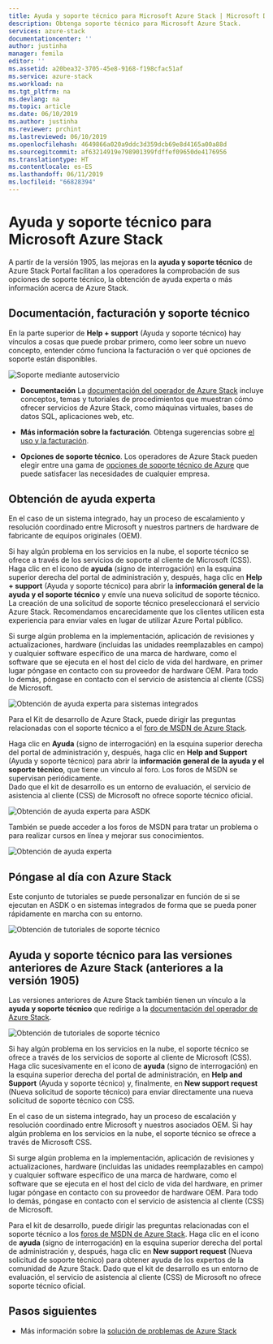 ```yaml
---
title: Ayuda y soporte técnico para Microsoft Azure Stack | Microsoft Docs
description: Obtenga soporte técnico para Microsoft Azure Stack.
services: azure-stack
documentationcenter: ''
author: justinha
manager: femila
editor: ''
ms.assetid: a20bea32-3705-45e8-9168-f198cfac51af
ms.service: azure-stack
ms.workload: na
ms.tgt_pltfrm: na
ms.devlang: na
ms.topic: article
ms.date: 06/10/2019
ms.author: justinha
ms.reviewer: prchint
ms.lastreviewed: 06/10/2019
ms.openlocfilehash: 4649866a020a9ddc3d359dcb69e8d4165a00a88d
ms.sourcegitcommit: af63214919e798901399fdffef09650de4176956
ms.translationtype: HT
ms.contentlocale: es-ES
ms.lasthandoff: 06/11/2019
ms.locfileid: "66828394"
---
```

# <a name="microsoft-azure-stack-help-and-support"></a>Ayuda y soporte técnico para Microsoft Azure Stack

A partir de la versión 1905, las mejoras en la **ayuda y soporte técnico** de Azure Stack Portal facilitan a los operadores la comprobación de sus opciones de soporte técnico, la obtención de ayuda experta o más información acerca de Azure Stack. 

## <a name="documentation-billing-and-support"></a>Documentación, facturación y soporte técnico

En la parte superior de **Help + support** (Ayuda y soporte técnico) hay vínculos a cosas que puede probar primero, como leer sobre un nuevo concepto, entender cómo funciona la facturación o ver qué opciones de soporte están disponibles. 

![Soporte mediante autoservicio](media/azure-stack-help-and-support/get-support-tiles.png)

- **Documentación** La [documentación del operador de Azure Stack](index.yml) incluye conceptos, temas y tutoriales de procedimientos que muestran cómo ofrecer servicios de Azure Stack, como máquinas virtuales, bases de datos SQL, aplicaciones web, etc. 

- **Más información sobre la facturación**. Obtenga sugerencias sobre [el uso y la facturación](azure-stack-billing-and-chargeback.md).

- **Opciones de soporte técnico**. Los operadores de Azure Stack pueden elegir entre una gama de [opciones de soporte técnico de Azure](https://aka.ms/azstacksupport) que puede satisfacer las necesidades de cualquier empresa. 

## <a name="get-expert-help"></a>Obtención de ayuda experta 

En el caso de un sistema integrado, hay un proceso de escalamiento y resolución coordinado entre Microsoft y nuestros partners de hardware de fabricante de equipos originales (OEM).

Si hay algún problema en los servicios en la nube, el soporte técnico se ofrece a través de los servicios de soporte al cliente de Microsoft (CSS). Haga clic en el icono de **ayuda** (signo de interrogación) en la esquina superior derecha del portal de administración y, después, haga clic en **Help + support** (Ayuda y soporte técnico) para abrir la **información general de la ayuda y el soporte técnico** y envíe una nueva solicitud de soporte técnico. La creación de una solicitud de soporte técnico preseleccionará el servicio Azure Stack. Recomendamos encarecidamente que los clientes utilicen esta experiencia para enviar vales en lugar de utilizar Azure Portal público. 

Si surge algún problema en la implementación, aplicación de revisiones y actualizaciones, hardware (incluidas las unidades reemplazables en campo) y cualquier software específico de una marca de hardware, como el software que se ejecuta en el host del ciclo de vida del hardware, en primer lugar póngase en contacto con su proveedor de hardware OEM. Para todo lo demás, póngase en contacto con el servicio de asistencia al cliente (CSS) de Microsoft.

![Obtención de ayuda experta para sistemas integrados](media/azure-stack-help-and-support/get-support-integrated.png)

Para el Kit de desarrollo de Azure Stack, puede dirigir las preguntas relacionadas con el soporte técnico a el [foro de MSDN de Azure Stack](https://social.msdn.microsoft.com/Forums/azure/home?forum=azurestack). 

Haga clic en **Ayuda** (signo de interrogación) en la esquina superior derecha del portal de administración y, después, haga clic en **Help and Support** (Ayuda y soporte técnico) para abrir la **información general de la ayuda y el soporte técnico**, que tiene un vínculo al foro. Los foros de MSDN se supervisan periódicamente.  
Dado que el kit de desarrollo es un entorno de evaluación, el servicio de asistencia al cliente (CSS) de Microsoft no ofrece soporte técnico oficial.

![Obtención de ayuda experta para ASDK](media/azure-stack-help-and-support/get-support-asdk.png)

También se puede acceder a los foros de MSDN para tratar un problema o para realizar cursos en línea y mejorar sus conocimientos. 

![Obtención de ayuda experta](media/azure-stack-help-and-support/get-support-cards.png)


## <a name="get-up-to-speed-with-azure-stack"></a>Póngase al día con Azure Stack

Este conjunto de tutoriales se puede personalizar en función de si se ejecutan en ASDK o en sistemas integrados de forma que se pueda poner rápidamente en marcha con su entorno. 

![Obtención de tutoriales de soporte técnico](media/azure-stack-help-and-support/get-support-tutorials.png)

## <a name="help-and-support-for-earlier-releases-azure-stack-pre-1905"></a>Ayuda y soporte técnico para las versiones anteriores de Azure Stack (anteriores a la versión 1905)

Las versiones anteriores de Azure Stack también tienen un vínculo a la **ayuda y soporte técnico** que redirige a la [documentación del operador de Azure Stack](https://aka.ms/adminportaldocs).

![Obtención de tutoriales de soporte técnico](media/azure-stack-help-and-support/get-support-previous.png)

Si hay algún problema en los servicios en la nube, el soporte técnico se ofrece a través de los servicios de soporte al cliente de Microsoft (CSS). Haga clic sucesivamente en el icono de **ayuda** (signo de interrogación) en la esquina superior derecha del portal de administración, en **Help and Support** (Ayuda y soporte técnico) y, finalmente, en **New support request** (Nueva solicitud de soporte técnico) para enviar directamente una nueva solicitud de soporte técnico con CSS.

En el caso de un sistema integrado, hay un proceso de escalación y resolución coordinado entre Microsoft y nuestros asociados OEM. Si hay algún problema en los servicios en la nube, el soporte técnico se ofrece a través de Microsoft CSS. 

Si surge algún problema en la implementación, aplicación de revisiones y actualizaciones, hardware (incluidas las unidades reemplazables en campo) y cualquier software específico de una marca de hardware, como el software que se ejecuta en el host del ciclo de vida del hardware, en primer lugar póngase en contacto con su proveedor de hardware OEM. Para todo lo demás, póngase en contacto con el servicio de asistencia al cliente (CSS) de Microsoft.

Para el kit de desarrollo, puede dirigir las preguntas relacionadas con el soporte técnico a los [foros de MSDN de Azure Stack](https://social.msdn.microsoft.com/Forums/azure/home?forum=azurestack). Haga clic en el icono de **ayuda** (signo de interrogación) en la esquina superior derecha del portal de administración y, después, haga clic en **New support request** (Nueva solicitud de soporte técnico) para obtener ayuda de los expertos de la comunidad de Azure Stack.
Dado que el kit de desarrollo es un entorno de evaluación, el servicio de asistencia al cliente (CSS) de Microsoft no ofrece soporte técnico oficial.

## <a name="next-steps"></a>Pasos siguientes
- Más información sobre la [solución de problemas de Azure Stack](azure-stack-troubleshooting.md)
